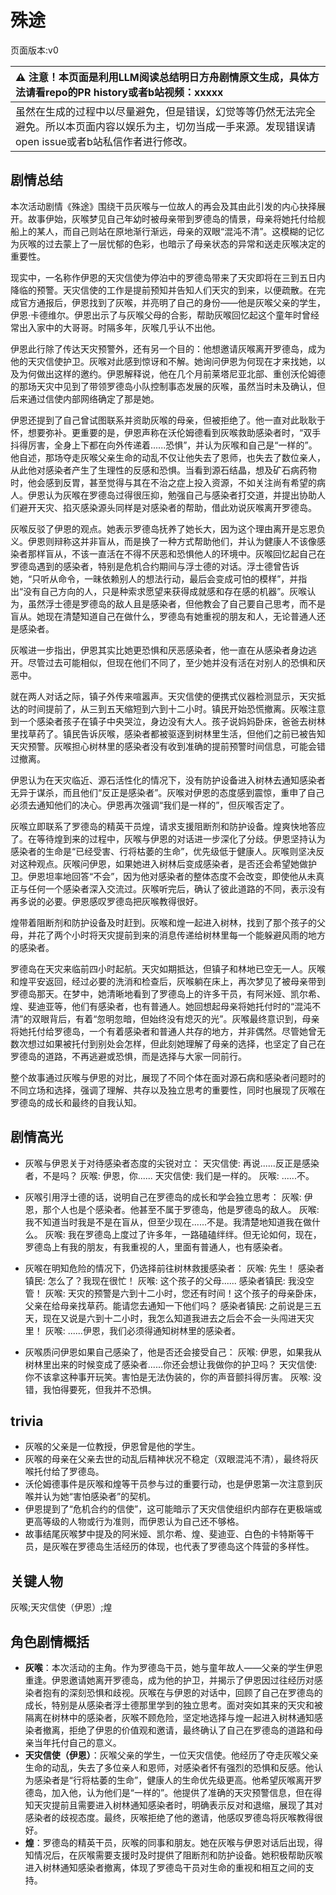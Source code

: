 # 殊途
页面版本:v0
 

| :warning: 注意！本页面是利用LLM阅读总结明日方舟剧情原文生成，具体方法请看repo的PR history或者b站视频：xxxxx           |
|:----------------------------|
| 虽然在生成的过程中以尽量避免，但是错误，幻觉等等仍然无法完全避免。所以本页面内容以娱乐为主，切勿当成一手来源。发现错误请open issue或者b站私信作者进行修改。|



## 剧情总结
本次活动剧情《殊途》围绕干员灰喉与一位故人的再会及其由此引发的内心抉择展开。故事伊始，灰喉梦见自己年幼时被母亲带到罗德岛的情景，母亲将她托付给舰船上的某人，而自己则站在原地渐行渐远，母亲的双眼“混沌不清”。这模糊的记忆为灰喉的过去蒙上了一层忧郁的色彩，也暗示了母亲状态的异常和送走灰喉决定的重要性。

现实中，一名称作伊恩的天灾信使为停泊中的罗德岛带来了天灾即将在三到五日内降临的预警。天灾信使的工作是提前预知并告知人们天灾的到来，以便疏散。在完成官方通报后，伊恩找到了灰喉，并亮明了自己的身份——他是灰喉父亲的学生，伊恩·卡德维尔。伊恩出示了与灰喉父母的合影，帮助灰喉回忆起这个童年时曾经常出入家中的大哥哥。时隔多年，灰喉几乎认不出他。

伊恩此行除了传达天灾预警外，还有另一个目的：他想邀请灰喉离开罗德岛，成为他的天灾信使护卫。灰喉对此感到惊讶和不解。她询问伊恩为何现在才来找她，以及为何做出这样的邀约。伊恩解释说，他在几个月前莱塔尼亚北部、重创沃伦姆德的那场天灾中见到了带领罗德岛小队控制事态发展的灰喉，虽然当时未及确认，但后来通过信使内部网络确定了那是她。

伊恩还提到了自己曾试图联系并资助灰喉的母亲，但被拒绝了。他一直对此耿耿于怀，想要弥补。更重要的是，伊恩声称在沃伦姆德看到灰喉救助感染者时，“双手抖得厉害，全身上下都在向外传递着......恐惧”，并认为灰喉和自己是“一样的”。他自述，那场夺走灰喉父亲生命的动乱不仅让他失去了恩师，也失去了数位亲人，从此他对感染者产生了生理性的反感和恐惧。当看到源石结晶，想及矿石病药物时，他会感到反胃，甚至觉得与其在不治之症上投入资源，不如关注尚有希望的病人。伊恩认为灰喉在罗德岛过得很压抑，勉强自己与感染者打交道，并提出协助人们避开天灾、掐灭感染源头同样是对感染者的帮助，借此劝说灰喉离开罗德岛。

灰喉反驳了伊恩的观点。她表示罗德岛抚养了她长大，因为这个理由离开是忘恩负义。伊恩则辩称这并非盲从，而是换了一种方式帮助他们，并认为健康人不该像感染者那样盲从，不该一直活在不得不厌恶和恐惧他人的环境中。灰喉回忆起自己在罗德岛遇到的感染者，特别是危机合约期间与浮士德的对话。浮士德曾告诉她，“只听从命令，一昧依赖别人的想法行动，最后会变成可怕的模样”，并指出“没有自己方向的人，只是种索求愿望来获得成就感和存在感的机器”。灰喉认为，虽然浮士德是罗德岛的敌人且是感染者，但他教会了自己要自己思考，而不是盲从。她现在清楚知道自己在做什么，罗德岛有她重视的朋友和人，无论普通人还是感染者。

灰喉进一步指出，伊恩其实比她更恐惧和厌恶感染者，他一直在从感染者身边逃开。尽管过去可能相似，但现在他们不同了，至少她并没有活在对别人的恐惧和厌恶中。

就在两人对话之际，镇子外传来喧嚣声。天灾信使的便携式仪器检测显示，天灾抵达的时间提前了，从三到五天缩短到六到十二小时。镇民开始恐慌撤离。灰喉注意到一个感染者孩子在镇子中央哭泣，身边没有大人。孩子说妈妈卧床，爸爸去树林里找草药了。镇民告诉灰喉，感染者都被驱逐到树林里生活，但他们之前已被告知天灾预警。灰喉担心树林里的感染者没有收到准确的提前预警时间信息，可能会错过撤离。

伊恩认为在天灾临近、源石活性化的情况下，没有防护设备进入树林去通知感染者无异于谋杀，而且他们“反正是感染者”。灰喉对伊恩的态度感到震惊，重申了自己必须去通知他们的决心。伊恩再次强调“我们是一样的”，但灰喉否定了。

灰喉立即联系了罗德岛的精英干员煌，请求支援阻断剂和防护设备。煌爽快地答应了。在等待煌到来的过程中，灰喉与伊恩的对话进一步深化了分歧。伊恩坚持认为感染者的生命是“已经受害、行将枯萎的生命”，优先级低于健康人。灰喉则坚决反对这种观点。灰喉问伊恩，如果她进入树林后变成感染者，是否还会希望她做护卫。伊恩坦率地回答“不会”，因为他对感染者的整体态度不会改变，即使他从未真正与任何一个感染者深入交流过。灰喉听完后，确认了彼此道路的不同，表示没有再多说的必要。伊恩感叹罗德岛把灰喉教得很好。

煌带着阻断剂和防护设备及时赶到。灰喉和煌一起进入树林，找到了那个孩子的父母，并花了两个小时将天灾提前到来的消息传递给树林里每一个能躲避风雨的地方的感染者。

罗德岛在天灾来临前四小时起航。天灾如期抵达，但镇子和林地已空无一人。灰喉和煌平安返回，经过必要的洗消和检查后，灰喉躺在床上，再次梦见了被母亲带到罗德岛那天。在梦中，她清晰地看到了罗德岛上的许多干员，有阿米娅、凯尔希、煌、斐迪亚等，他们有感染者，也有普通人。她回想起母亲将她托付时的“混沌不清”的双眼背后，有着“忽明忽暗，但始终没有熄灭的光”。灰喉最终意识到，母亲将她托付给罗德岛，一个有着感染者和普通人共存的地方，并非偶然。尽管她曾无数次想过如果被托付到别处会怎样，但此刻她理解了母亲的选择，也坚定了自己在罗德岛的道路，不再逃避或恐惧，而是选择与大家一同前行。

整个故事通过灰喉与伊恩的对比，展现了不同个体在面对源石病和感染者问题时的不同立场和选择，强调了理解、共存以及独立思考的重要性，同时也展现了灰喉在罗德岛的成长和最终的自我认知。
## 剧情高光
- 灰喉与伊恩关于对待感染者态度的尖锐对立：
  天灾信使: 再说......反正是感染者，不是吗？
  灰喉: 伊恩，你......
  天灾信使: 我们是一样的。
  灰喉: ......不。

- 灰喉引用浮士德的话，说明自己在罗德岛的成长和学会独立思考：
  灰喉: 伊恩，那个人也是个感染者。他甚至不属于罗德岛，他是罗德岛的敌人。
  灰喉: 我不知道当时我是不是在盲从，但至少现在......不是。我清楚地知道我在做什么。
  灰喉: 我在罗德岛上度过了许多年，一路磕磕绊绊。但无论如何，现在，罗德岛上有我的朋友，有我重视的人，里面有普通人，也有感染者。

- 灰喉在明知危险的情况下，仍选择前往树林救援感染者：
  灰喉: 先生！
  感染者镇民: 怎么了？我现在很忙！
  灰喉: 这个孩子的父母......
  感染者镇民: 我没空管！
  灰喉: 天灾的预警是六到十二小时，您还有时间！这个孩子的母亲卧床，父亲在给母亲找草药。能请您去通知一下他们吗？
  感染者镇民: 之前说是三五天，现在又说是六到十二小时，我怎么知道我进去之后会不会一头闯进天灾里！
  灰喉: ......伊恩，我们必须得通知树林里的感染者。

- 灰喉质问伊恩如果自己感染了，他是否还会接受自己：
  灰喉: 伊恩，如果我从树林里出来的时候变成了感染者......你还会想让我做你的护卫吗？
  天灾信使: 你不该拿这种事开玩笑。害怕是无法伪装的，你的声音颤抖得厉害。
  灰喉: 没错，我怕得要死，但我并不恐惧。
## trivia
- 灰喉的父亲是一位教授，伊恩曾是他的学生。
- 灰喉的母亲在父亲去世的动乱后精神状况不稳定（双眼混沌不清），最终将灰喉托付给了罗德岛。
- 沃伦姆德事件是灰喉和煌等干员参与过的重要行动，也是伊恩第一次注意到灰喉并认为她“害怕感染者”的契机。
- 伊恩提到了“危机合约的信使”，这可能暗示了天灾信使组织内部存在更极端或更高等级的人物或行为准则，而伊恩认为自己还不够格。
- 故事结尾灰喉梦中提及的阿米娅、凯尔希、煌、斐迪亚、白色的卡特斯等干员，是灰喉在罗德岛生活经历的体现，也代表了罗德岛这个阵营的多样性。
## 关键人物
灰喉;天灾信使（伊恩）;煌
## 角色剧情概括
-   **灰喉**：本次活动的主角。作为罗德岛干员，她与童年故人——父亲的学生伊恩重逢。伊恩邀请她离开罗德岛，成为他的护卫，并揭示了伊恩因过往经历对感染者抱有的深刻恐惧和歧视。灰喉在与伊恩的对话中，回顾了自己在罗德岛的成长，特别是从感染者浮士德那里学到的独立思考。面对突如其来的天灾和被隔离在树林中的感染者，灰喉不顾危险，坚定地选择与煌一起进入树林通知感染者撤离，拒绝了伊恩的价值观和邀请，最终确认了自己在罗德岛的道路和母亲当年托付自己的意义。
-   **天灾信使（伊恩）**：灰喉父亲的学生，一位天灾信使。他经历了夺走灰喉父亲生命的动乱，失去了多位亲人和恩师，对感染者怀有强烈的恐惧和反感。他认为感染者是“行将枯萎的生命”，健康人的生命优先级更高。他希望灰喉离开罗德岛，加入他，认为他们是“一样的”。他提供了准确的天灾预警信息，但在得知天灾提前且需要进入树林通知感染者时，明确表示反对和退缩，展现了其对感染者的歧视态度。最终，灰喉拒绝了他的邀请，他感叹罗德岛将灰喉教得很好。
-   **煌**：罗德岛的精英干员，灰喉的同事和朋友。她在灰喉与伊恩对话后出现，得知情况后，在灰喉需要支援时及时提供了阻断剂和防护设备。她积极帮助灰喉进入树林通知感染者撤离，体现了罗德岛干员对生命的重视和相互之间的支持。